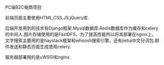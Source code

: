 PC端B2C电商项目

前端页面主要使用HTML,CSS,JS,jQuery库.

后端开发用到的技术有Django框架.Mysql数据库.Redis数据库作为缓存和celery的中间人.图片存储使用的是FastDFS，为了提高性能所以将其部署在nginx上。
文字搜索主要用的是haystack框架和whoosh搜索引擎，还有jieba中文分词包.邮件发送和静态页面生成使用celery.

服务器部署用的是uWSGI和nginx.
